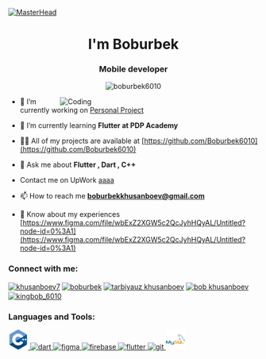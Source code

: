 
[![MasterHead](https://miro.medium.com/max/1400/1*vkfI4nFNheC5v0p7wzDtGg.gif)](https://flutter.dev/?gclid=Cj0KCQjwmdGYBhDRARIsABmSEeOWAwznXrMY19RBqnmmT4uONvwE85G5yzblJsFpov-ENMWBHQwyg4waAif9EALw_wcB&gclsrc=aw.ds)
<h1 align="center">I'm Boburbek</h1>
<h3 align="center">Mobile developer</h3>

<p align="center"> <img src="https://komarev.com/ghpvc/?username=boburbek6010&label=Profile%20views&color=0e75b6&style=flat" alt="boburbek6010" /> </p>


<img align="right" alt="Coding" width="400" src="https://i.stack.imgur.com/i6NG3.gif">


- 🔭 I’m currently working on [Personal Project](https://github.com/Boburbek6010?tab=repositories)

- 🌱 I’m currently learning **Flutter at PDP Academy**

- 👨‍💻 All of my projects are available at [https://github.com/Boburbek6010](https://github.com/Boburbek6010)

- 💬 Ask me about **Flutter , Dart , C++**

- Contact me on UpWork [aaaa](https://www.upwork.com/freelancers/~01dabf743cdf1c31dd)

- 📫 How to reach me **boburbekkhusanboev@gmail.com**

- 📄 Know about my experiences [https://www.figma.com/file/wbExZ2XGW5c2QcJyhHQyAL/Untitled?node-id=0%3A1](https://www.figma.com/file/wbExZ2XGW5c2QcJyhHQyAL/Untitled?node-id=0%3A1)


<h3 align="left">Connect with me:</h3>
<p align="left">
<a href="https://twitter.com/khusanboev7" target="blank"><img align="center" src="https://raw.githubusercontent.com/rahuldkjain/github-profile-readme-generator/master/src/images/icons/Social/twitter.svg" alt="khusanboev7" height="30" width="40" /></a>
<a href="https://www.linkedin.com/in/boburbek-khusanboev/" target="blank"><img align="center" src="https://raw.githubusercontent.com/rahuldkjain/github-profile-readme-generator/master/src/images/icons/Social/linked-in-alt.svg" alt="boburbek" height="30" width="40" /></a>
<a href="https://stackoverflow.com/users/tarbiyauz khusanboev" target="blank"><img align="center" src="https://raw.githubusercontent.com/rahuldkjain/github-profile-readme-generator/master/src/images/icons/Social/stack-overflow.svg" alt="tarbiyauz khusanboev" height="30" width="40" /></a>
<a href="https://fb.com/bob khusanboev" target="blank"><img align="center" src="https://raw.githubusercontent.com/rahuldkjain/github-profile-readme-generator/master/src/images/icons/Social/facebook.svg" alt="bob khusanboev" height="30" width="40" /></a>
<a href="https://www.leetcode.com/kingbob_6010" target="blank"><img align="center" src="https://raw.githubusercontent.com/rahuldkjain/github-profile-readme-generator/master/src/images/icons/Social/leet-code.svg" alt="kingbob_6010" height="30" width="40" /></a>
</p>

<h3 align="left">Languages and Tools:</h3>
<p align="left"> <a href="https://www.w3schools.com/cpp/" target="_blank" rel="noreferrer"> <img src="https://raw.githubusercontent.com/devicons/devicon/master/icons/cplusplus/cplusplus-original.svg" alt="cplusplus" width="40" height="40"/> </a> <a href="https://dart.dev" target="_blank" rel="noreferrer"> <img src="https://www.vectorlogo.zone/logos/dartlang/dartlang-icon.svg" alt="dart" width="40" height="40"/> </a> <a href="https://www.figma.com/" target="_blank" rel="noreferrer"> <img src="https://www.vectorlogo.zone/logos/figma/figma-icon.svg" alt="figma" width="40" height="40"/> </a> <a href="https://firebase.google.com/" target="_blank" rel="noreferrer"> <img src="https://www.vectorlogo.zone/logos/firebase/firebase-icon.svg" alt="firebase" width="40" height="40"/> </a> <a href="https://flutter.dev" target="_blank" rel="noreferrer"> <img src="https://www.vectorlogo.zone/logos/flutterio/flutterio-icon.svg" alt="flutter" width="40" height="40"/> </a> <a href="https://git-scm.com/" target="_blank" rel="noreferrer"> <img src="https://www.vectorlogo.zone/logos/git-scm/git-scm-icon.svg" alt="git" width="40" height="40"/> </a> <a href="https://www.mysql.com/" target="_blank" rel="noreferrer"> <img src="https://raw.githubusercontent.com/devicons/devicon/master/icons/mysql/mysql-original-wordmark.svg" alt="mysql" width="40" height="40"/> </a> <a href="https://postman.com" target="_blank" rel="noreferrer">  </a> </p>

